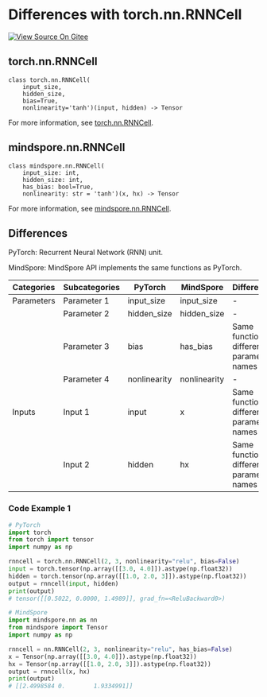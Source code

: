 # Differences with torch.nn.RNNCell

[![View Source On Gitee](https://mindspore-website.obs.cn-north-4.myhuaweicloud.com/website-images/master/resource/_static/logo_source_en.png)](https://gitee.com/mindspore/docs/blob/master/docs/mindspore/source_en/note/api_mapping/pytorch_diff/RNNCell.md)

## torch.nn.RNNCell

```text
class torch.nn.RNNCell(
    input_size,
    hidden_size,
    bias=True,
    nonlinearity='tanh')(input, hidden) -> Tensor
```

For more information, see [torch.nn.RNNCell](https://pytorch.org/docs/1.8.1/generated/torch.nn.RNNCell.html).

## mindspore.nn.RNNCell

```text
class mindspore.nn.RNNCell(
    input_size: int,
    hidden_size: int,
    has_bias: bool=True,
    nonlinearity: str = 'tanh')(x, hx) -> Tensor
```

For more information, see [mindspore.nn.RNNCell](https://www.mindspore.cn/docs/en/master/api_python/nn/mindspore.nn.RNNCell.html).

## Differences

PyTorch: Recurrent Neural Network (RNN) unit.

MindSpore: MindSpore API implements the same functions as PyTorch.

| Categories | Subcategories |PyTorch | MindSpore | Difference |
| ---- | ----- | ------- | --------- | ------------- |
|Parameters | Parameter 1 | input_size | input_size |- |
| | Parameter 2 | hidden_size | hidden_size | - |
| | Parameter 3 | bias | has_bias | Same function, different parameter names |
| | Parameter 4 | nonlinearity | nonlinearity | - |
|Inputs | Input 1 | input | x | Same function, different parameter names |
| | Input 2 | hidden | hx |  Same function, different parameter names |

### Code Example 1

```python
# PyTorch
import torch
from torch import tensor
import numpy as np

rnncell = torch.nn.RNNCell(2, 3, nonlinearity="relu", bias=False)
input = torch.tensor(np.array([[3.0, 4.0]]).astype(np.float32))
hidden = torch.tensor(np.array([[1.0, 2.0, 3]]).astype(np.float32))
output = rnncell(input, hidden)
print(output)
# tensor([[0.5022, 0.0000, 1.4989]], grad_fn=<ReluBackward0>)

# MindSpore
import mindspore.nn as nn
from mindspore import Tensor
import numpy as np

rnncell = nn.RNNCell(2, 3, nonlinearity="relu", has_bias=False)
x = Tensor(np.array([[3.0, 4.0]]).astype(np.float32))
hx = Tensor(np.array([[1.0, 2.0, 3]]).astype(np.float32))
output = rnncell(x, hx)
print(output)
# [[2.4998584 0.        1.9334991]]
```
